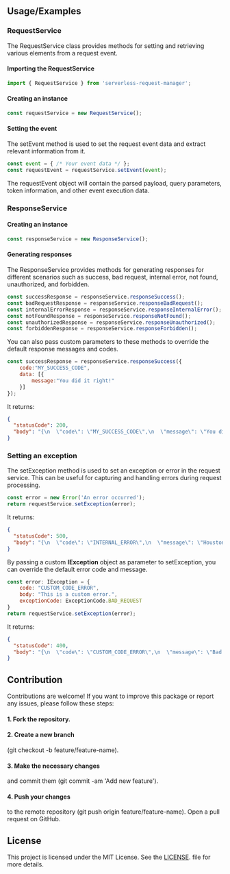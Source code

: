 
## Usage/Examples

### RequestService

The RequestService class provides methods for setting and retrieving various elements from a request event.

#### Importing the RequestService

```javascript
import { RequestService } from 'serverless-request-manager';
```
#### Creating an instance
```javascript
const requestService = new RequestService();
```

#### Setting the event

The setEvent method is used to set the request event data and extract relevant information from it.

```javascript
const event = { /* Your event data */ };
const requestEvent = requestService.setEvent(event);
```

The requestEvent object will contain the parsed payload, query parameters, token information, and other event execution data.

### ResponseService

#### Creating an instance
```javascript
const responseService = new ResponseService();
```

#### Generating responses

The ResponseService provides methods for generating responses for different scenarios such as success, bad request, internal error, not found, unauthorized, and forbidden.
```javascript
const successResponse = responseService.responseSuccess();
const badRequestResponse = responseService.responseBadRequest();
const internalErrorResponse = responseService.responseInternalError();
const notFoundResponse = responseService.responseNotFound();
const unauthorizedResponse = responseService.responseUnauthorized();
const forbiddenResponse = responseService.responseForbidden();
```

You can also pass custom parameters to these methods to override the default response messages and codes.
```javascript
const successResponse = responseService.responseSuccess({
    code:"MY_SUCCESS_CODE",
    data: [{
        message:"You did it right!"
    }]
});
```

It returns:
```json
{
  "statusCode": 200,
  "body": "{\n  \"code\": \"MY_SUCCESS_CODE\",\n  \"message\": \"You did it right!\"\n}",
}
```



### Setting an exception
The setException method is used to set an exception or error in the request service. This can be useful for capturing and handling errors during request processing.
```javascript
const error = new Error('An error occurred');
return requestService.setException(error);
```

It returns: 
```json
{
  "statusCode": 500,
  "body": "{\n  \"code\": \"INTERNAL_ERROR\",\n  \"message\": \"Houston we have a problem!\"\n}",
}
```

By passing a custom **IException** object as parameter to setException, you can override the default error code and message.

```javascript
const error: IException = {
    code: "CUSTOM_CODE_ERROR",
    body: "This is a custom error.",
    exceptionCode: ExceptionCode.BAD_REQUEST
}
return requestService.setException(error);
```

It returns: 
```json
{
  "statusCode": 400,
  "body": "{\n  \"code\": \"CUSTOM_CODE_ERROR\",\n  \"message\": \"Bad request.\"\n}",
}
```




## Contribution
Contributions are welcome! If you want to improve this package or report any issues, please follow these steps:

#### 1. Fork the repository.

#### 2. Create a new branch 
(git checkout -b feature/feature-name).

#### 3. Make the necessary changes
and commit them (git commit -am 'Add new feature').

#### 4. Push your changes 
to the remote repository (git push origin feature/feature-name).
Open a pull request on GitHub.

## License
This project is licensed under the MIT License. See the [LICENSE](LICENSE). file for more details.

